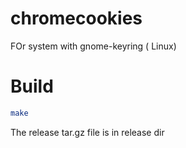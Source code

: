 # chromecookies
FOr system with gnome-keyring ( Linux)

# Build
```bash
make
```

The release tar.gz file is in release dir
